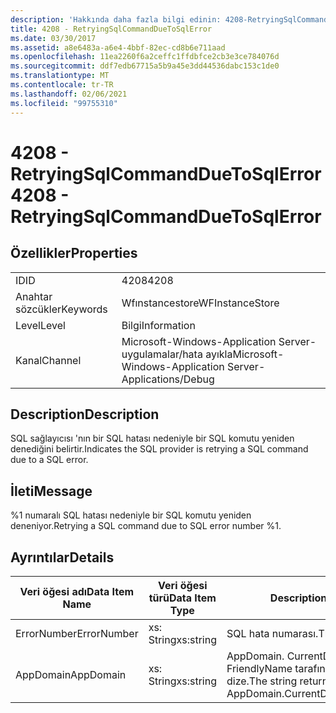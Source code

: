 ```yaml
---
description: 'Hakkında daha fazla bilgi edinin: 4208-RetryingSqlCommandDueToSqlError'
title: 4208 - RetryingSqlCommandDueToSqlError
ms.date: 03/30/2017
ms.assetid: a8e6483a-a6e4-4bbf-82ec-cd8b6e711aad
ms.openlocfilehash: 11ea2260f6a2ceffc1ffdbfce2cb3e3ce784076d
ms.sourcegitcommit: ddf7edb67715a5b9a45e3dd44536dabc153c1de0
ms.translationtype: MT
ms.contentlocale: tr-TR
ms.lasthandoff: 02/06/2021
ms.locfileid: "99755310"
---
```

# <a name="4208---retryingsqlcommandduetosqlerror"></a><span data-ttu-id="5bbbb-103">4208 - RetryingSqlCommandDueToSqlError</span><span class="sxs-lookup"><span data-stu-id="5bbbb-103">4208 - RetryingSqlCommandDueToSqlError</span></span>

## <a name="properties"></a><span data-ttu-id="5bbbb-104">Özellikler</span><span class="sxs-lookup"><span data-stu-id="5bbbb-104">Properties</span></span>  
  
|||  
|-|-|  
|<span data-ttu-id="5bbbb-105">ID</span><span class="sxs-lookup"><span data-stu-id="5bbbb-105">ID</span></span>|<span data-ttu-id="5bbbb-106">4208</span><span class="sxs-lookup"><span data-stu-id="5bbbb-106">4208</span></span>|  
|<span data-ttu-id="5bbbb-107">Anahtar sözcükler</span><span class="sxs-lookup"><span data-stu-id="5bbbb-107">Keywords</span></span>|<span data-ttu-id="5bbbb-108">Wfınstancestore</span><span class="sxs-lookup"><span data-stu-id="5bbbb-108">WFInstanceStore</span></span>|  
|<span data-ttu-id="5bbbb-109">Level</span><span class="sxs-lookup"><span data-stu-id="5bbbb-109">Level</span></span>|<span data-ttu-id="5bbbb-110">Bilgi</span><span class="sxs-lookup"><span data-stu-id="5bbbb-110">Information</span></span>|  
|<span data-ttu-id="5bbbb-111">Kanal</span><span class="sxs-lookup"><span data-stu-id="5bbbb-111">Channel</span></span>|<span data-ttu-id="5bbbb-112">Microsoft-Windows-Application Server-uygulamalar/hata ayıkla</span><span class="sxs-lookup"><span data-stu-id="5bbbb-112">Microsoft-Windows-Application Server-Applications/Debug</span></span>|  
  
## <a name="description"></a><span data-ttu-id="5bbbb-113">Description</span><span class="sxs-lookup"><span data-stu-id="5bbbb-113">Description</span></span>  

 <span data-ttu-id="5bbbb-114">SQL sağlayıcısı 'nın bir SQL hatası nedeniyle bir SQL komutu yeniden denediğini belirtir.</span><span class="sxs-lookup"><span data-stu-id="5bbbb-114">Indicates the SQL provider is retrying a SQL command due to a SQL error.</span></span>  
  
## <a name="message"></a><span data-ttu-id="5bbbb-115">İleti</span><span class="sxs-lookup"><span data-stu-id="5bbbb-115">Message</span></span>  

 <span data-ttu-id="5bbbb-116">%1 numaralı SQL hatası nedeniyle bir SQL komutu yeniden deneniyor.</span><span class="sxs-lookup"><span data-stu-id="5bbbb-116">Retrying a SQL command due to SQL error number %1.</span></span>  
  
## <a name="details"></a><span data-ttu-id="5bbbb-117">Ayrıntılar</span><span class="sxs-lookup"><span data-stu-id="5bbbb-117">Details</span></span>  
  
|<span data-ttu-id="5bbbb-118">Veri öğesi adı</span><span class="sxs-lookup"><span data-stu-id="5bbbb-118">Data Item Name</span></span>|<span data-ttu-id="5bbbb-119">Veri öğesi türü</span><span class="sxs-lookup"><span data-stu-id="5bbbb-119">Data Item Type</span></span>|<span data-ttu-id="5bbbb-120">Description</span><span class="sxs-lookup"><span data-stu-id="5bbbb-120">Description</span></span>|  
|--------------------|--------------------|-----------------|  
|<span data-ttu-id="5bbbb-121">ErrorNumber</span><span class="sxs-lookup"><span data-stu-id="5bbbb-121">ErrorNumber</span></span>|<span data-ttu-id="5bbbb-122">xs: String</span><span class="sxs-lookup"><span data-stu-id="5bbbb-122">xs:string</span></span>|<span data-ttu-id="5bbbb-123">SQL hata numarası.</span><span class="sxs-lookup"><span data-stu-id="5bbbb-123">The SQL error number.</span></span>|  
|<span data-ttu-id="5bbbb-124">AppDomain</span><span class="sxs-lookup"><span data-stu-id="5bbbb-124">AppDomain</span></span>|<span data-ttu-id="5bbbb-125">xs: String</span><span class="sxs-lookup"><span data-stu-id="5bbbb-125">xs:string</span></span>|<span data-ttu-id="5bbbb-126">AppDomain. CurrentDomain. FriendlyName tarafından döndürülen dize.</span><span class="sxs-lookup"><span data-stu-id="5bbbb-126">The string returned by AppDomain.CurrentDomain.FriendlyName.</span></span>|
